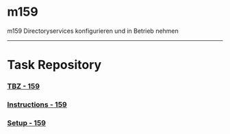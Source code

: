 # m159
m159 Directoryservices konfigurieren und in Betrieb nehmen

---

# Task Repository

### [TBZ - 159](https://gitlab.com/ch-tbz-it/Stud/m159/)

### [Instructions - 159](https://gitlab.com/ch-tbz-it/Stud/m159/-/blob/main/01_Instruktionen/Instruktionen-M159.md)

### [Setup - 159](https://gitlab.com/ch-tbz-it/Stud/m159/-/blob/main/01_Instruktionen/proxmox/Proxmox.md)
